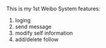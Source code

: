 This is my 1st Weibo System
features:
1. loging
2. send message
3. modify self information
4. add/delete follow
